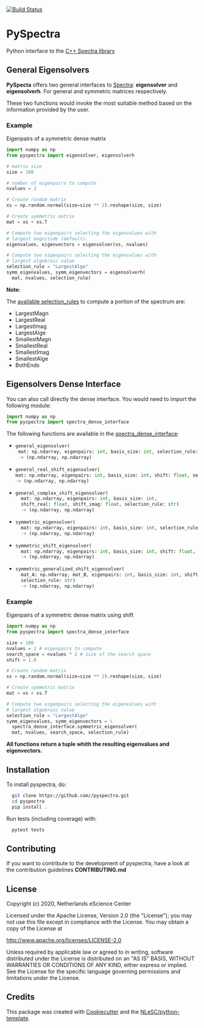[![Build Status](https://github.com/NLESC-JCER/pyspectra/workflows/build/badge.svg)](https://github.com/NLESC-JCER/pyspectra/actions)

# PySpectra

Python interface to the [C++ Spectra library](https://github.com/yixuan/spectra)

## General Eigensolvers
**PySpecta** offers two general interfaces to [Spectra](https://github.com/yixuan/spectra): **eigensolver** and **eigensolverh**. For general
and symmetric matrices respectively.

These two functions would invoke the most suitable method based on the information provided by the user.

### Example
Eigenpairs of a symmetric dense matrix
```py
import numpy as np
from pyspectra import eigensolver, eigensolverh

# matrix size
size = 100

# number of eigenpairs to compute
nvalues = 2

# Create random matrix
xs = np.random.normal(size=size ** 2).reshape(size, size)

# Create symmetric matrix
mat = xs + xs.T

# Compute two eigenpairs selecting the eigenvalues with
# largest magnitude (default).
eigenvalues, eigenvectors = eigensolver(xs, nvalues)

# Compute two eigenpairs selecting the eigenvalues with
# largest algebraic value
selection_rule = "LargestAlge"
symm_eigenvalues, symm_eigenvectors = eigensolverh(
  mat, nvalues, selection_rule)
```
**Note**:

  The [available selection_rules](https://github.com/NLESC-JCER/pyspectra/blob/master/include/Spectra/Util/SelectionRule.h) to compute a portion of the spectrum are:
  *  LargestMagn
  *  LargestReal
  *  LargestImag
  *  LargestAlge
  *  SmallestMagn
  *  SmallestReal
  *  SmallestImag
  *  SmallestAlge
  *  BothEnds

## Eigensolvers Dense Interface
You can also call directly the dense interface. You would need
to import the following module:
```python
import numpy as np
from pyspectra import spectra_dense_interface
```
The following functions are available in the [spectra_dense_interface](https://github.com/NLESC-JCER/pyspectra/blob/master/pyspectra/interface/spectra_dense_interface.cc):
*  ```py
   general_eigensolver(
    mat: np.ndarray, eigenpairs: int, basis_size: int, selection_rule: str)
    -> (np.ndarray, np.ndarray)
   ```
*  ```py
   general_real_shift_eigensolver(
   mat: np.ndarray, eigenpairs: int, basis_size: int, shift: float, selection_rule: str)
   -> (np.ndarray, np.ndarray)
   ```
*  ```py
   general_complex_shift_eigensolver(
     mat: np.ndarray, eigenpairs: int, basis_size: int,
     shift_real: float, shift_imag: float, selection_rule: str)
     -> (np.ndarray, np.ndarray)
   ```
*  ```py
   symmetric_eigensolver(
     mat: np.ndarray, eigenpairs: int, basis_size: int, selection_rule: str)
     -> (np.ndarray, np.ndarray)
   ```
*  ```py
   symmetric_shift_eigensolver(
     mat: np.ndarray, eigenpairs: int, basis_size: int, shift: float, selection_rule: str)
     -> (np.ndarray, np.ndarray)
   ```
*  ```py
   symmetric_generalized_shift_eigensolver(
     mat_A: np.ndarray, mat_B, eigenpairs: int, basis_size: int, shift: float,
     selection_rule: str)
     -> (np.ndarray, np.ndarray)
   ```

### Example
Eigenpairs of a symmetric dense matrix using shift
```py
import numpy as np
from pyspectra import spectra_dense_interface

size = 100
nvalues = 2 # eigenpairs to compute
search_space = nvalues * 2 # size of the search space
shift = 1.0

# Create random matrix
xs = np.random.normal(size=size ** 2).reshape(size, size)

# Create symmetric matrix
mat = xs + xs.T

# Compute two eigenpairs selecting the eigenvalues with
# largest algebraic value
selection_rule = "LargestAlge"
symm_eigenvalues, symm_eigenvectors = \
  spectra_dense_interface.symmetric_eigensolver(
  mat, nvalues, search_space, selection_rule)
```

**All functions return a tuple whith the resulting eigenvalues and eigenvectors.**


## Installation
To install pyspectra, do:
```bash
  git clone https://github.com//pyspectra.git
  cd pyspectra
  pip install .
```

Run tests (including coverage) with:

```bash
  pytest tests
```

## Contributing

If you want to contribute to the development of pyspectra,
have a look at the contribution guidelines **CONTRIBUTING.md**

## License

Copyright (c) 2020, Netherlands eScience Center

Licensed under the Apache License, Version 2.0 (the "License");
you may not use this file except in compliance with the License.
You may obtain a copy of the License at

http://www.apache.org/licenses/LICENSE-2.0

Unless required by applicable law or agreed to in writing, software
distributed under the License is distributed on an "AS IS" BASIS,
WITHOUT WARRANTIES OR CONDITIONS OF ANY KIND, either express or implied.
See the License for the specific language governing permissions and
limitations under the License.



## Credits
This package was created with [Cookiecutter](https://github.com/audreyr/cookiecutter) and the [NLeSC/python-template](https://github.com/NLeSC/python-template).
